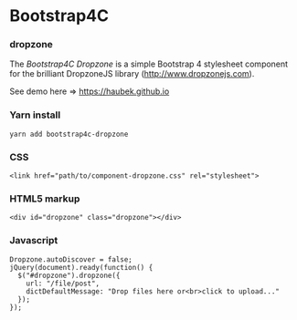 # Bootstrap4C

### dropzone

The *Bootstrap4C Dropzone* is a simple Bootstrap 4 stylesheet component for the brilliant DropzoneJS library (http://www.dropzonejs.com).

See demo here => https://haubek.github.io

### Yarn install

```
yarn add bootstrap4c-dropzone
```

### CSS

```
<link href="path/to/component-dropzone.css" rel="stylesheet">
```

### HTML5 markup

```
<div id="dropzone" class="dropzone"></div>
```

### Javascript

```
Dropzone.autoDiscover = false;
jQuery(document).ready(function() {
  $("#dropzone").dropzone({
    url: "/file/post",
    dictDefaultMessage: "Drop files here or<br>click to upload..."
  });
});
```

